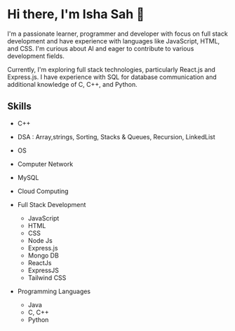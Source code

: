 # Hi there, I'm Isha Sah 👋 

I'm a passionate learner, programmer and developer with focus on full stack development and have experience with languages like JavaScript, HTML, and CSS. I'm curious about AI and eager to contribute to various development fields.

Currently, I'm exploring full stack technologies, particularly React.js and Express.js. I have experience with SQL for database communication and additional knowledge of C, C++, and Python.

## Skills
- C++
- DSA : Array,strings, Sorting, Stacks & Queues, Recursion, LinkedList
- OS
- Computer Network
- MySQL
- Cloud Computing

- Full Stack Development
  - JavaScript
  - HTML
  - CSS
  - Node Js
  - Express.js
  - Mongo DB
  - ReactJs
  - ExpressJS
  - Tailwind CSS
    
- Programming Languages
  - Java
  - C, C++
  - Python
